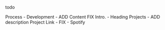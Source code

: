 todo

Process - Development - ADD Content
FIX Intro. - Heading
Projects - ADD description
Project Link - FIX - Spotify